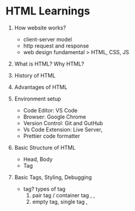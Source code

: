 # HTML Learnings

1. How website works?

   - client-server model
   - http request and response
   - web design fundamental > HTML, CSS, JS

2. What is HTML? Why HTML?
3. History of HTML
4. Advantages of HTML
5. Environment setup

   - Code Editor: VS Code
   - Browser: Google Chrome
   - Version Control: Git and GutHub
   - Vs Code Extension: Live Server,
   - Prettier code formatter

6. Basic Structure of HTML
   - Head, Body
   - Tag <html></html>
7. Basic Tags, Styling, Debugging
   - tag? types of tag
     1. pair tag / container tag <html></html>, <head></head>, <body></body>
     2. empty tag, single tag <meta tag>, <title tag>, <br tag>
   - attribute: attribute use is in a tag.
   - element, content- debugging
   - HTML Validation check: (https://validator.w3.org/#validate_by_upload)
   - comment
8. Heading, Paragraph, Line breaks, horizontal rule
9. Semantic HTML Vs Non-Semantic HTML
   - Semantic tag: header, footer, main, form, table
   - Non-semantic tag: div, span
10. Text formatting tags
11. List tag: <ol> <li> </li> </ol>
    : list tag have some attribute 1. type="", 2. Start="",
12. Link
13. Table
14. Form
15. Deploy

## Full form:

    HTML = HTML stands for Hyper Text Markup Language
    CSS = CSS stands for Cascading Style Sheets
    JS = JavaScript (JavaScript Can Change HTML Content)

https://www.finnair.com/
